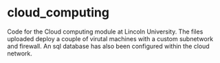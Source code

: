 # cloud_computing

Code for the Cloud computing module at Lincoln University. The files uploaded deploy a couple of virutal machines with a custom subnetwork and firewall. An sql database has also been configured within the cloud network.
